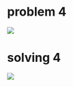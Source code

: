 # problem 4

![](https://i.imgur.com/dVo8V1J.jpg)

# solving 4

![](https://i.imgur.com/UfMleR3.png)
